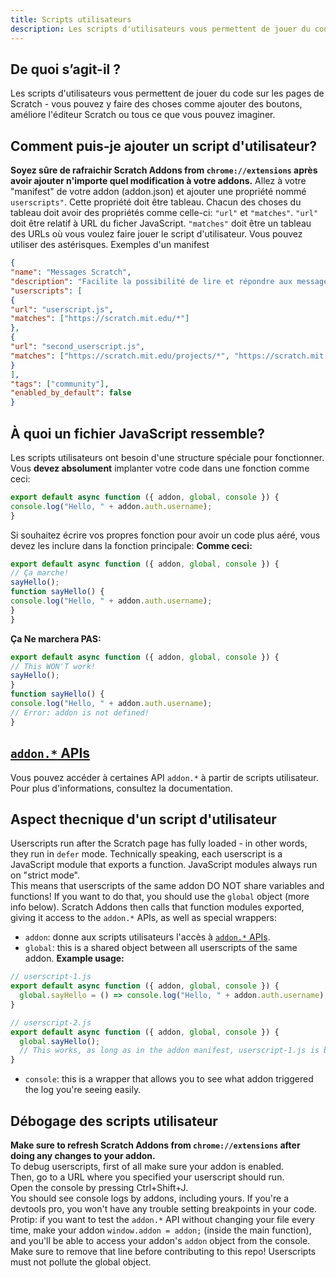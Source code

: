 ```yaml
---
title: Scripts utilisateurs
description: Les scripts d'utilisateurs vous permettent de jouer du code sur les pages de Scratch - vous pouvez y faire des choses comme ajouter des boutons, améliore l'éditeur Scratch ou tous ce que vous pouvez imaginer.
---
```

## De quoi s’agit-il ?
Les scripts d'utilisateurs vous permettent de jouer du code sur les pages de Scratch - vous pouvez y faire des choses comme ajouter des boutons, améliore l'éditeur Scratch ou tous ce que vous pouvez imaginer.

## Comment puis-je ajouter un script d'utilisateur?
**Soyez sûre de rafraichir Scratch Addons from `chrome://extensions` après avoir ajouter n'importe quel modification à votre addons.** 
Allez à votre "manifest" de votre addon (addon.json) et ajouter une propriété nommé `userscripts"`.
Cette propriété doit être tableau.
Chacun des choses du tableau doit avoir des propriétés comme celle-ci: `"url"` et `"matches"`.
`"url"`  doit être relatif à URL du ficher JavaScript.
 `"matches"` doit être un tableau des URLs où vous voulez faire jouer le script d'utilisateur. Vous pouvez utiliser des astérisques.
Exemples d'un manifest
  ```json
{
"name": "Messages Scratch",
"description": "Facilite la possibilité de lire et répondre aux messages Scratch",
"userscripts": [
{
"url": "userscript.js",
"matches": ["https://scratch.mit.edu/*"]
},
{
"url": "second_userscript.js",
"matches": ["https://scratch.mit.edu/projects/*", "https://scratch.mit.edu/users/*"]
}
],
"tags": ["community"],
"enabled_by_default": false
}
```

## À quoi un fichier JavaScript ressemble?
Les scripts utilisateurs ont besoin d'une structure spéciale pour fonctionner.
Vous **devez absolument** implanter votre code dans une fonction comme ceci:
```js
export default async function ({ addon, global, console }) {
console.log("Hello, " + addon.auth.username);
}
```
Si souhaitez écrire vos propres fonction pour avoir un code plus aéré, vous devez les inclure dans la fonction principale:
**Comme ceci:**
```js
export default async function ({ addon, global, console }) {
// Ça marche!
sayHello();
function sayHello() {
console.log("Hello, " + addon.auth.username);
}
}
```
**Ça Ne marchera PAS:**
```js
export default async function ({ addon, global, console }) {
// This WON'T work!
sayHello();
}
function sayHello() {
console.log("Hello, " + addon.auth.username);
// Error: addon is not defined!
}
```

## [`addon.*` APIs](/docs/developing/addon-apis-reference)
Vous pouvez accéder à certaines API `addon.*` à partir de scripts utilisateur. Pour plus d'informations, consultez la documentation.

## Aspect thecnique d'un script d'utilisateur
Userscripts run after the Scratch page has fully loaded - in other words, they run in `defer` mode.
Technically speaking, each userscript is a JavaScript module that exports a function. JavaScript modules always run on "strict mode".  
This means that userscripts of the same addon DO NOT share variables and functions! If you want to do that, you should use the `global` object (more info below).
Scratch Addons then calls that function modules exported, giving it access to the `addon.*` APIs, as well as special wrappers:  
- `addon`: donne aux scripts utilisateurs l'accès à [`addon.*` APIs](/docs/developing/addon-apis-reference).
- `global`: this is a shared object between all userscripts of the same addon. **Example usage:**
```js
// userscript-1.js
export default async function ({ addon, global, console }) {
  global.sayHello = () => console.log("Hello, " + addon.auth.username);
}

// userscript-2.js
export default async function ({ addon, global, console }) {
  global.sayHello();
  // This works, as long as in the addon manifest, userscript-1.js is before userscript-2.js in the userscripts array.
}
```
- `console`: this is a wrapper that allows you to see what addon triggered the log you're seeing easily.

## Débogage des scripts utilisateur
**Make sure to refresh Scratch Addons from `chrome://extensions` after doing any changes to your addon.**  
To debug userscripts, first of all make sure your addon is enabled.  
Then, go to a URL where you specified your userscript should run.  
Open the console by pressing Ctrl+Shift+J.  
You should see console logs by addons, including yours. If you're a devtools pro, you won't have any trouble setting breakpoints in your code.  
Protip: if you want to test the `addon.*` API without changing your file every time, make your addon `window.addon = addon;` (inside the main function), and you'll be able to access your addon's `addon` object from the console. Make sure to remove that line before contributing to this repo! Userscripts must not pollute the global object.
